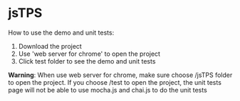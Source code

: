 # jsTPS
How to use the demo and unit tests:
1. Download the project
2. Use 'web server for chrome' to open the project
3. Click test folder to see the demo and unit tests

__Warning__: When use web server for chrome, make sure choose /jsTPS folder to open the project. If you choose /test to open the project, the unit tests page will not be able to use mocha.js and chai.js to do the unit tests 

